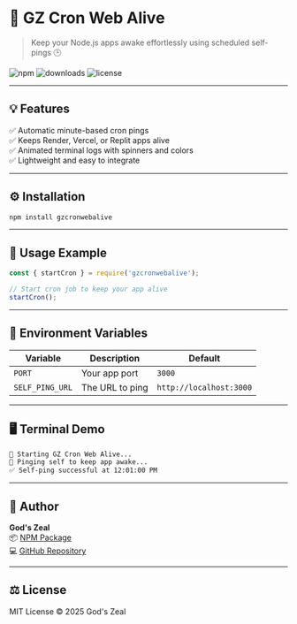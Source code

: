 # 🚀 GZ Cron Web Alive

> Keep your Node.js apps awake effortlessly using scheduled self-pings 🕒

![npm](https://img.shields.io/npm/v/gzcronwebalive?color=brightgreen&logo=npm)
![downloads](https://img.shields.io/npm/dt/gzcronwebalive?logo=github&color=blue)
![license](https://img.shields.io/github/license/Godszeal/gzcronwebalive?color=yellow)

---

## 💡 Features
✅ Automatic minute-based cron pings  
✅ Keeps Render, Vercel, or Replit apps alive  
✅ Animated terminal logs with spinners and colors  
✅ Lightweight and easy to integrate  

---

## ⚙️ Installation

```bash
npm install gzcronwebalive
```

---

## 🧩 Usage Example

```js
const { startCron } = require('gzcronwebalive');

// Start cron job to keep your app alive
startCron();
```

---

## 📡 Environment Variables

| Variable | Description | Default |
|-----------|--------------|----------|
| `PORT` | Your app port | `3000` |
| `SELF_PING_URL` | The URL to ping | `http://localhost:3000` |

---

## 🖥️ Terminal Demo

```bash
🚀 Starting GZ Cron Web Alive...
🔁 Pinging self to keep app awake...
✅ Self-ping successful at 12:01:00 PM
```

---

## 🧠 Author
**God's Zeal**  
📦 [NPM Package](https://www.npmjs.com/package/gzcronwebalive)  
💻 [GitHub Repository](https://github.com/Godszeal/gzcronwebalive)

---

## ⚖️ License
MIT License © 2025 God's Zeal
